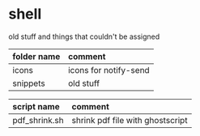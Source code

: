 # shell

old stuff and things that couldn't be assigned

| folder name   | comment                          |
| :------------ | :------------------------------- |
| icons         | icons for notify-send            |
| snippets      | old stuff                        |

| script name   | comment                          |
| :------------ | :------------------------------- |
| pdf_shrink.sh | shrink pdf file with ghostscript |
